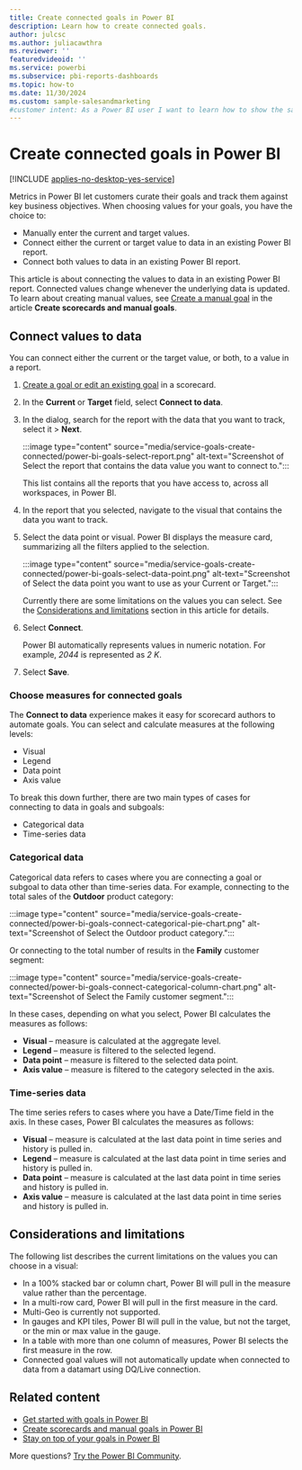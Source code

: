 ```yaml
---
title: Create connected goals in Power BI
description: Learn how to create connected goals.
author: julcsc
ms.author: juliacawthra
ms.reviewer: ''
featuredvideoid: ''
ms.service: powerbi
ms.subservice: pbi-reports-dashboards
ms.topic: how-to
ms.date: 11/30/2024
ms.custom: sample-salesandmarketing
#customer intent: As a Power BI user I want to learn how to show the same goal on multiple Power BI scoredcards.
---
```


# Create connected goals in Power BI

[!INCLUDE [applies-no-desktop-yes-service](../includes/applies-no-desktop-yes-service.md)]

Metrics in Power BI let customers curate their goals and track them against key business objectives. When choosing values for your goals, you have the choice to:

- Manually enter the current and target values.
- Connect either the current or target value to data in an existing Power BI report.
- Connect both values to data in an existing Power BI report.

This article is about connecting the values to data in an existing Power BI report. Connected values change whenever the underlying data is updated. To learn about creating manual values, see [Create a manual goal](service-goals-create.md#step-2-create-a-manual-metric) in the article **Create scorecards and manual goals**. 

## Connect values to data

You can connect either the current or the target value, or both, to a value in a report.

1. [Create a goal or edit an existing goal](service-goals-create.md) in a scorecard.

1. In the **Current** or **Target** field, select **Connect to data**.

1. In the dialog, search for the report with the data that you want to track, select it > **Next**.

    :::image type="content" source="media/service-goals-create-connected/power-bi-goals-select-report.png" alt-text="Screenshot of Select the report that contains the data value you want to connect to.":::

    This list contains all the reports that you have access to, across all workspaces, in Power BI.  

1. In the report that you selected, navigate to the visual that contains the data you want to track.
1. Select the data point or visual. Power BI displays the measure card, summarizing all the filters applied to the selection.

    :::image type="content" source="media/service-goals-create-connected/power-bi-goals-select-data-point.png" alt-text="Screenshot of Select the data point you want to use as your Current or Target.":::

    Currently there are some limitations on the values you can select. See the [Considerations and limitations](#considerations-and-limitations) section in this article for details.

1. Select **Connect**.

    Power BI automatically represents values in numeric notation. For example, *2044* is represented as *2 K*. 

1. Select **Save**.

### Choose measures for connected goals

The **Connect to data** experience makes it easy for scorecard authors to automate goals. You can select and calculate measures at the following levels:

- Visual
- Legend
- Data point
- Axis value

To break this down further, there are two main types of cases for connecting to data in goals and subgoals:

- Categorical data
- Time-series data 

### Categorical data 

Categorical data refers to cases where you are connecting a goal or subgoal to data other than time-series data. For example, connecting to the total sales of the **Outdoor** product category:

:::image type="content" source="media/service-goals-create-connected/power-bi-goals-connect-categorical-pie-chart.png" alt-text="Screenshot of Select the Outdoor product category.":::

Or connecting to the total number of results in the **Family** customer segment:

:::image type="content" source="media/service-goals-create-connected/power-bi-goals-connect-categorical-column-chart.png" alt-text="Screenshot of Select the Family customer segment.":::

In these cases, depending on what you select, Power BI calculates the measures as follows:

- **Visual** – measure is calculated at the aggregate level.
- **Legend** – measure is filtered to the selected legend.
- **Data point** – measure is filtered to the selected data point.  
- **Axis value** – measure is filtered to the category selected in the axis.

### Time-series data

The time series refers to cases where you have a Date/Time field in the axis. In these cases, Power BI calculates the measures as follows: 

- **Visual** – measure is calculated at the last data point in time series and history is pulled in.
- **Legend** – measure is calculated at the last data point in time series and history is pulled in.
- **Data point** – measure is calculated at the last data point in time series and history is pulled in.
- **Axis value** – measure is calculated at the last data point in time series and history is pulled in.

## Considerations and limitations

The following list describes the current limitations on the values you can choose in a visual:

- In a 100% stacked bar or column chart, Power BI will pull in the measure value rather than the percentage.
- In a multi-row card, Power BI will pull in the first measure in the card.
- Multi-Geo is currently not supported.
- In gauges and KPI tiles, Power BI will pull in the value, but not the target, or the min or max value in the gauge.
- In a table with more than one column of measures, Power BI selects the first measure in the row.
- Connected goal values will not automatically update when connected to data from a datamart using DQ/Live connection.


## Related content

- [Get started with goals in Power BI](service-goals-introduction.md)
- [Create scorecards and manual goals in Power BI](service-goals-create.md)
- [Stay on top of your goals in Power BI](service-goals-check-in.md)

More questions? [Try the Power BI Community](https://community.powerbi.com/).
